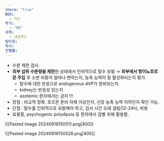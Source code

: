 ```yaml
---
share: "true"
BOX:
  - 카드
학기:
  - "08"
과목:
  - 내과학1
팀티칭: 
차시: 
진행률: 
---
```


- 수분 제한 검사.
- **외부 섭취 수분량을 제한**한 상태에서 인위적으로 탈수 유발 → **외부에서 항이뇨호르몬 주입** 후 소변 비중이 얼마나 변하는지, 농축 능력이 잘 활성화되는지 평가.
	- 탈수에 대한 반응으로 endogenous AVP가 분비되는지
	- kidney는 반응성 있는지
	- azotemic 환자에서는 금지 !!!
- 장점 : 비교적 정확. 호르몬 분비 자체 이상인지, 신장 농축 능력 저하인지 확인 가능.
- 단점 : 탈수를 인위적으로 유발해야 하고, 검사 시간 오래 걸림(12-24h), 비용
- 요붕증, psychogenic polydipsia 등 환자에서 감별 위해 활용함.

![[Pasted image 20240918150511.png|400]]

![[Pasted image 20240918150528.png|400]]

